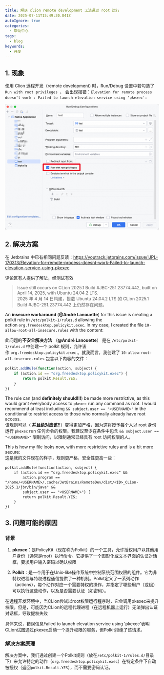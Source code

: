 ```yaml
---
title: 解决 clion remote development 无法通过 root 运行
date: 2025-07-11T15:49:30.841Z
autoIgnore: true
categories:
  - 帮助中心
tags:
  - blog
keywords:
  - 开发
---
```


## 1. 现象

使用 Clion 远程开发（remote development) 时，Run/Debug 设置中若勾选了 `Run with root privileges `， 会出现报错：`Elevation for remote process doesn't work : Failed to launch elevation service using 'pkexec':`

![](attachments/Pasted%20image%2020250711155929.png)

## 2. 解决方案

在 Jetbrains 中已有相同问题反馈：https://youtrack.jetbrains.com/issue/IJPL-170313/Elevation-for-remote-process-doesnt-work-Failed-to-launch-elevation-service-using-pkexec

评论区有人提供了解法，经测试有效

> Issue still occurs on CLion 2025.1 Build #JBC-251.23774.442, built on April 14, 2025, with Ubuntu 24.04.2 LTS.  
> 2025 年 4 月 14 日构建，搭载 Ubuntu 24.04.2 LTS 的 CLion 2025.1 Build #JBC-251.23774.442 上仍然存在问题。

An **insecure workaround** (**@André Lanouette**) for this issue is creating a polkit rule in `/etc/polkit-1/rules.d` allowing the action `org.freedesktop.policykit.exec`. In my case, I created the file `10-allow-root-all-insecure.rules` with the content:  

此问题的**不安全解决方法** （**@André Lanouette**） 是在 `/etc/polkit-1/rules.d` 中创建一个 polkit 规则，允许该作 `org.freedesktop.policykit.exec` 。就我而言，我创建了 `10-allow-root-all-insecure.rules` 包含以下内容的文件：

```JavaScript
polkit.addRule(function(action, subject) {
    if (action.id == "org.freedesktop.policykit.exec") {
        return polkit.Result.YES;
    }
})
```

The rule can (and **definitely should!!!**) be made more restrictive, as this would grant everybody access to `pkexec` run any command as root. I would recommend at least including `&& subject.user == "<USERNAME>"` in the conditional to restrict access to those who normally already have root access.  
该规则可以（ **并且绝对应该!!**）变得更加严格，因为这将授予每个人以 root 身份运行 `pkexec` run 任何命令的权限。我建议至少在条件中包含 `&& subject.user == "<USERNAME>"` 限制访问，以限制通常已经具有 root 访问权限的人。

This is how my file looks now, with more restrictive rules and is a bit more secure:  
这是我的文件现在的样子，规则更严格，安全性更高一些：

```
polkit.addRule(function(action, subject) {
    if (action.id == "org.freedesktop.policykit.exec" && 
        action.program == "/home/<USERNAME>/.cache/JetBrains/RemoteDev/dist/<ID>_CLion-2025.1/jbr/bin/java" &&
        subject.user == "<USERNAME>") {
        return polkit.Result.YES;
    }
})
```

## 3. 问题可能的原因

### 背景 

1. **pkexec**：是PolicyKit（现在称为Polkit）的一个工具，允许授权用户以其他用户身份（通常是root）执行命令。它提供了一个图形化或文本界面的认证对话框，要求用户输入密码以确认权限

2. **Polkit**：是一个用于在Unix-like操作系统中控制系统范围权限的组件。它为非特权进程与特权进程通信提供了一种机制。Polkit定义了一系列动作（actions），每个动作对应一个需要特权的操作，并指定了哪些用户（或组）可以执行这些动作，以及是否需要认证（如密码）。


在远程开发环境中，当CLion尝试以root权限运行程序时，它会调用pkexec来提升权限。但是，可能因为CLion的远程代理进程（在远程机器上运行）无法弹出认证对话框，导致提权失败


具体来说，错误信息Failed to launch elevation service using 'pkexec'表明CLion试图通过pkexec启动一个提升权限的服务，但Polkit拒绝了该请求。

### 解决方案原理

 解决方案中，我们通过创建一个Polkit规则（放在`/etc/polkit-1/rules.d/`目录下）来允许特定的动作（`org.freedesktop.policykit.exec`）在特定条件下自动被授权（返回`polkit.Result.YES`），而不需要密码认证。